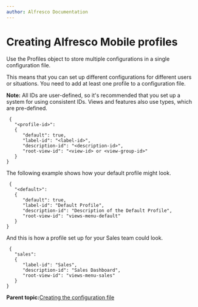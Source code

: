 ```yaml
---
author: Alfresco Documentation
---
```


# Creating Alfresco Mobile profiles

Use the Profiles object to store multiple configurations in a single configuration file.

This means that you can set up different configurations for different users or situations. You need to add at least one profile to a configuration file.

**Note:** All IDs are user-defined, so it's recommended that you set up a system for using consistent IDs. Views and features also use types, which are pre-defined.

```
 {
   "<profile-id>":
   {
      "default": true,
      "label-id": "<label-id>",
      "description-id": "<description-id>",
      "root-view-id": "<view-id> or <view-group-id>"
   }
}
```

The following example shows how your default profile might look.

```
 {
   "<default>":
   {
      "default": true,
      "label-id": "Default Profile",
      "description-id": "Description of the Default Profile",
      "root-view-id": "views-menu-default"
   }
}
```

And this is how a profile set up for your Sales team could look.

```
 {
   "sales":
   {
      "label-id": "Sales",
      "description-id": "Sales Dashboard",
      "root-view-id": "views-menu-sales"
   }
}
```

**Parent topic:**[Creating the configuration file](../concepts/mobile-config-overview.md)

